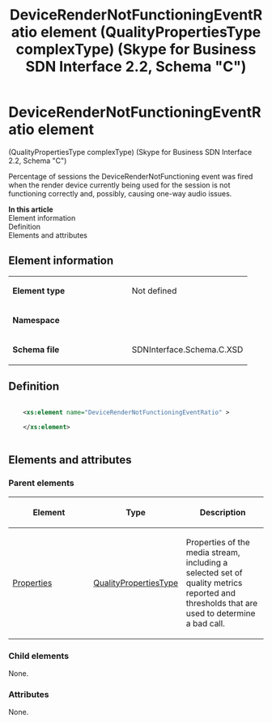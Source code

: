 ﻿---
title: DeviceRenderNotFunctioningEventRatio element (QualityPropertiesType complexType) (Skype for Business SDN Interface 2.2, Schema "C")
TOCTitle: DeviceRenderNotFunctioningEventRatio element
ms:assetid: a9e03e46-7197-bbe6-ad84-6a5fea1cfce5
ms:mtpsurl: https://msdn.microsoft.com/en-us/library/Mt404748(v=office.16)
ms:contentKeyID: 68250661
ms.date: 08/24/2015
mtps_version: v=office.16
dev_langs:
- xml
---

# DeviceRenderNotFunctioningEventRatio element 

(QualityPropertiesType complexType) (Skype for Business SDN Interface 2.2, Schema \"C\")

Percentage of sessions the DeviceRenderNotFunctioning event was fired when the render device currently being used for the session is not functioning correctly and, possibly, causing one-way audio issues.

**In this article**  
Element information  
Definition  
Elements and attributes  

## Element information

<table>
<colgroup>
<col style="width: 50%" />
<col style="width: 50%" />
</colgroup>
<tbody>
<tr class="odd">
<td><p><strong>Element type</strong></p></td>
<td><p>Not defined</p></td>
</tr>
<tr class="even">
<td><p><strong>Namespace</strong></p></td>
<td><p></p></td>
</tr>
<tr class="odd">
<td><p><strong>Schema file</strong></p></td>
<td><p>SDNInterface.Schema.C.XSD</p></td>
</tr>
</tbody>
</table>


## Definition

``` xml

    <xs:element name="DeviceRenderNotFunctioningEventRatio" >
    
    </xs:element>
  
```

## Elements and attributes

### Parent elements

<table>
<colgroup>
<col style="width: 33%" />
<col style="width: 33%" />
<col style="width: 33%" />
</colgroup>
<thead>
<tr class="header">
<th><p>Element</p></th>
<th><p>Type</p></th>
<th><p>Description</p></th>
</tr>
</thead>
<tbody>
<tr class="odd">
<td><p><a href="properties-element-qualitytype-complextype-skype-for-business-sdn-interface-2-2-schema-c.md">Properties</a></p></td>
<td><p><a href="qualitypropertiestype-complextype-skype-for-business-sdn-interface-2-2-schema-c.md">QualityPropertiesType</a></p></td>
<td><p>Properties of the media stream, including a selected set of quality metrics reported and thresholds that are used to determine a bad call.</p></td>
</tr>
</tbody>
</table>


### Child elements

None.

### Attributes

None.

